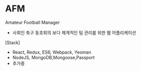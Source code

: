 # AFM
Amateur Football Manager
- 사회인 축구 동호회의 보다 체계적인 팀 관리를 위한 웹 어플리케이션 



[Stack] 
- React, Redux, ES6, Webpack, Yeoman
- NodeJS, MongoDB,Mongoose,Passport
- 추가중 
